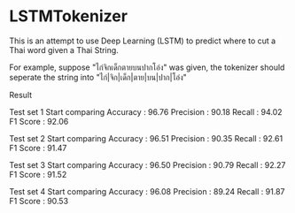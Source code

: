 # LSTMTokenizer

This is an attempt to use Deep Learning (LSTM) to predict where to cut a Thai word given a Thai String.

For example, suppose "ไก่จิกเด็กตายบนปากโอ่ง" was given, the tokenizer should seperate the string into "ไก่|จิก|เด็ก|ตาย|บน|ปาก|โอ่ง"


Result 

Test set 1
Start comparing
Accuracy : 96.76
Precision : 90.18
Recall : 94.02
F1 Score : 92.06

Test set 2
Start comparing
Accuracy : 96.51
Precision : 90.35
Recall : 92.61
F1 Score : 91.47

Test set 3
Start comparing
Accuracy : 96.50
Precision : 90.79
Recall : 92.27
F1 Score : 91.52

Test set 4
Start comparing
Accuracy : 96.08
Precision : 89.24
Recall : 91.87
F1 Score : 90.53
